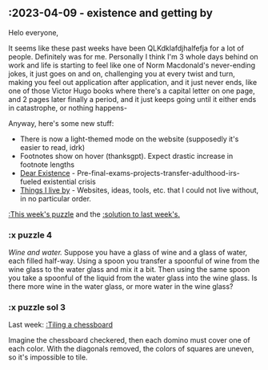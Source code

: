 ## :**2023-04-09 - existence and getting by**

Helo everyone,

It seems like these past weeks have been QLKdklafdjhalfefja for a lot of people. Definitely was for me. Personally I think I'm 3 whole days behind on work and life is starting to feel like one of Norm Macdonald's never-ending jokes, it just goes on and on, challenging you at every twist and turn, making you feel out application after application, and it just never ends, like one of those Victor Hugo books where there's a capital letter on one page, and 2 pages later finally a period, and it just keeps going until it either ends in catastrophe, or nothing happens-

Anyway, here's some new stuff:

+ There is now a light-themed mode on the website (supposedly it's easier to read, idrk)
+ Footnotes show on hover (thanksgpt). Expect drastic increase in footnote lengths
+ [Dear Existence](http://kennethsun.net/posts/existence) - Pre-final-exams-projects-transfer-adulthood-irs-fueled existential crisis
+ [Things I live by](http://kennethsun.net/posts/live-by) - Websites, ideas, tools, etc. that I could not live without, in no particular order.

[:This week's puzzle](#puzzle-4) and the [:solution to last week's.](#puzzle-sol-3)


### :x puzzle 4
_Wine and water._  Suppose you have a glass of wine and a glass of water, each filled half-way. Using a spoon you transfer a spoonful of wine from the wine glass to the water glass and mix it a bit. Then using the same spoon you take a spoonful of the liquid from the water glass into the wine glass. Is there more wine in the water glass, or more water in the wine glass?

### :x puzzle sol 3

Last week: [:Tiling a chessboard](#puzzle-3)

Imagine the chessboard checkered, then each domino must cover one of each color. With the diagonals removed, the colors of squares are uneven, so it's impossible to tile. 


